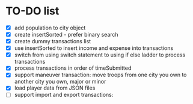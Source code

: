 # TO-DO list

- [x] add population to city object  
- [x] create insertSorted  - prefer binary search  
- [x] create dummy transactions list  
- [x] use insertSorted to insert income and expense into transactions  
- [x] switch from using switch statement to using if else ladder to process transactions  
- [x] process transactions in order of timeSubmitted  
- [x] support maneuver transaction: move troops from one city you own to another city you own, major or minor  
- [x] load player data from JSON files
- [ ] support import and export transactions:
